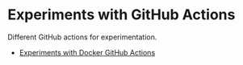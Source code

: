# Experiments with GitHub Actions

Different GitHub actions for experimentation.

* [Experiments with Docker GitHub Actions](docker-action/README.md)
